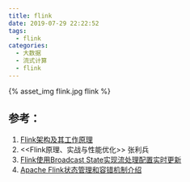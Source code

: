 ```yaml
---
title: flink
date: 2019-07-29 22:22:52
tags:
  - flink
categories: 
  - 大数据 
  - 流式计算 
  - flink   
---
```


{% asset_img   flink.jpg  flink  %} 


## 参考：

1. [Flink架构及其工作原理](https://www.cnblogs.com/code2one/p/10123112.html)
2. <<Flink原理、实战与性能优化>>  张利兵
3. [Flink使用Broadcast State实现流处理配置实时更新](http://ju.outofmemory.cn/entry/371335)
4. [Apache Flink状态管理和容错机制介绍](https://www.iteblog.com/archives/2417.html)


